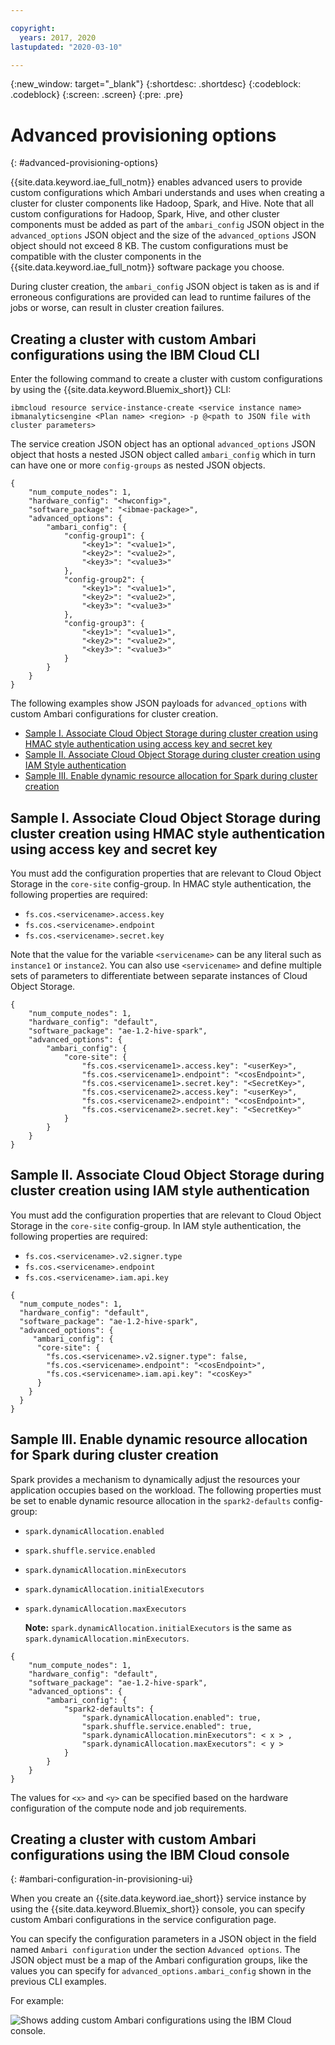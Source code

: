 ```yaml
---

copyright:
  years: 2017, 2020
lastupdated: "2020-03-10"

---
```


<!-- Attribute definitions -->
{:new_window: target="_blank"}
{:shortdesc: .shortdesc}
{:codeblock: .codeblock}
{:screen: .screen}
{:pre: .pre}

# Advanced provisioning options
{: #advanced-provisioning-options}

{{site.data.keyword.iae_full_notm}} enables advanced users to provide custom configurations which Ambari understands and uses when creating a cluster for cluster components like Hadoop, Spark, and Hive. Note that all custom configurations for Hadoop, Spark, Hive, and other cluster components must be added as part of the `ambari_config` JSON object in the `advanced_options` JSON object and the size of the `advanced_options` JSON object should not exceed 8 KB. The custom configurations must be compatible with the cluster components in the {{site.data.keyword.iae_full_notm}} software package you choose.

During cluster creation, the `ambari_config` JSON object is taken as is and if erroneous configurations are provided can lead to runtime failures of the jobs or worse, can result in cluster creation failures.

## Creating a cluster with custom Ambari configurations using the IBM Cloud CLI

Enter the following command to create a cluster with custom configurations by using the {{site.data.keyword.Bluemix_short}} CLI:

```
ibmcloud resource service-instance-create <service instance name> ibmanalyticsengine <Plan name> <region> -p @<path to JSON file with cluster parameters>
```

The service creation JSON object has an optional `advanced_options` JSON object that hosts a nested JSON object called `ambari_config` which in turn can have one or more `config-groups` as nested JSON objects.

```
{
	"num_compute_nodes": 1,
	"hardware_config": "<hwconfig>",
	"software_package": "<ibmae-package>",
	"advanced_options": {
		"ambari_config": {
			"config-group1": {
				"<key1>": "<value1>",
				"<key2>": "<value2>",
				"<key3>": "<value3>"
			},
			"config-group2": {
				"<key1>": "<value1>",
				"<key2>": "<value2>",
				"<key3>": "<value3>"
			},
			"config-group3": {
				"<key1>": "<value1>",
				"<key2>": "<value2>",
				"<key3>": "<value3>"
			}
		}
	}
}
```

The following examples show JSON payloads for `advanced_options` with custom Ambari configurations for cluster creation.

- [Sample I. Associate Cloud Object Storage during cluster creation using HMAC style authentication using access key and secret key](#sample-i-associate-cloud-object-storage-during-cluster-creation-using-hmac-style-authentication-using-access-key-and-secret-key)
- [Sample II. Associate Cloud Object Storage during cluster creation using IAM Style authentication](#sample-ii-associate-cloud-object-storage-during-cluster-creation-using-iam-style-authentication)
- [Sample III. Enable dynamic resource allocation for Spark during cluster creation](#sample-iii-enable-dynamic-resource-allocation-for-spark-during-cluster-creation)

## Sample I. Associate Cloud Object Storage during cluster creation using HMAC style authentication using access key and secret key

You must add the configuration properties that are relevant to Cloud Object Storage in the `core-site` config-group. In HMAC style authentication, the following properties are required:
- `fs.cos.<servicename>.access.key`
- `fs.cos.<servicename>.endpoint`
- `fs.cos.<servicename>.secret.key`

Note that the value for the variable `<servicename>` can be any literal such as `instance1` or `instance2`. You can also use `<servicename>` and define multiple sets of parameters to differentiate between separate  instances of Cloud Object Storage.

```
{
	"num_compute_nodes": 1,
	"hardware_config": "default",
	"software_package": "ae-1.2-hive-spark",
	"advanced_options": {
		"ambari_config": {
			"core-site": {
				"fs.cos.<servicename1>.access.key": "<userKey>",
				"fs.cos.<servicename1>.endpoint": "<cosEndpoint>",
				"fs.cos.<servicename1>.secret.key": "<SecretKey>",
				"fs.cos.<servicename2>.access.key": "<userKey>",
				"fs.cos.<servicename2>.endpoint": "<cosEndpoint>",
				"fs.cos.<servicename2>.secret.key": "<SecretKey>"
			}
		}
	}
}
```

## Sample II. Associate Cloud Object Storage during cluster creation using IAM style authentication

You must add the configuration properties that are relevant to Cloud Object Storage in the `core-site` config-group. In IAM style authentication, the following properties are required:

- `fs.cos.<servicename>.v2.signer.type`
- `fs.cos.<servicename>.endpoint`
- `fs.cos.<servicename>.iam.api.key`


```
{
  "num_compute_nodes": 1,
  "hardware_config": "default",
  "software_package": "ae-1.2-hive-spark",
  "advanced_options": {
     "ambari_config": {
      "core-site": {
        "fs.cos.<servicename>.v2.signer.type": false,
        "fs.cos.<servicename>.endpoint": "<cosEndpoint>",
        "fs.cos.<servicename>.iam.api.key": "<cosKey>"
      }
    }
  }
}
```

## Sample III. Enable dynamic resource allocation for Spark during cluster creation

Spark provides a mechanism to dynamically adjust the resources your application occupies based on the workload. The following properties must be set to enable dynamic resource allocation in the `spark2-defaults` config-group:

- `spark.dynamicAllocation.enabled`
- `spark.shuffle.service.enabled`
- `spark.dynamicAllocation.minExecutors`
- `spark.dynamicAllocation.initialExecutors`
- `spark.dynamicAllocation.maxExecutors`

  **Note:** `spark.dynamicAllocation.initialExecutors` is the same as `spark.dynamicAllocation.minExecutors`.

```
{
	"num_compute_nodes": 1,
	"hardware_config": "default",
	"software_package": "ae-1.2-hive-spark",
	"advanced_options": {
		"ambari_config": {
			"spark2-defaults": {
				"spark.dynamicAllocation.enabled": true,
				"spark.shuffle.service.enabled": true,
				"spark.dynamicAllocation.minExecutors": < x > ,
				"spark.dynamicAllocation.maxExecutors": < y >
			}
		}
	}
}
```
The values for `<x>`  and `<y>` can be specified based on the hardware configuration of the compute node and job requirements.

## Creating a cluster with custom Ambari configurations using the IBM  Cloud console
{: #ambari-configuration-in-provisioning-ui}

When you create an {{site.data.keyword.iae_short}} service instance by using the {{site.data.keyword.Bluemix_short}} console, you can specify custom Ambari configurations in the service configuration page.

You can specify the configuration parameters in a JSON object in the field named `Ambari configuration` under the section `Advanced options`. The JSON object must be a map of the Ambari configuration groups, like the values you can specify for `advanced_options.ambari_config` shown in the previous CLI examples.

For example:

![Shows adding custom Ambari configurations using the IBM Cloud console.](images/advanced-ambari-config-options.png)
